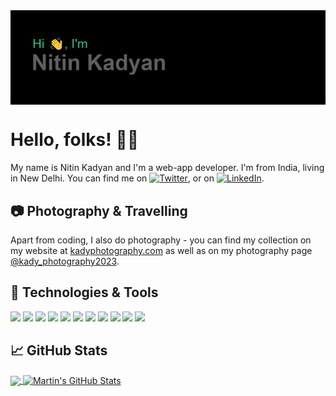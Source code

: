 
<img align="center" src="header.png" />


# Hello, folks! 🙋‍♂️

My name is Nitin Kadyan and I'm a web-app developer. I'm from India, living in New Delhi. You can find me on [![Twitter][1.2]][1], or on [![LinkedIn][3.2]][3].

## &#x1F4F7; Photography & Travelling

Apart from coding, I also do photography - you can find my collection on my website at [kadyphotography.com](http://www.kadyphotography.weebly.com/) as well as on my photography page [@kady_photography2023](https://instagram.com/kady_photography2023?utm_medium=copy_link).

## 🔧 Technologies & Tools

![](https://img.shields.io/badge/OS-Windows-informational?style=flat&logo=windows&logoColor=white&color=2bbc8a)
![](https://img.shields.io/badge/Editor-Visual_Studio_Code-informational?style=flat&logo=visual-studio-code&logoColor=white&color=2bbc8a)
![](https://img.shields.io/badge/Code-Python-informational?style=flat&logo=python&logoColor=white&color=2bbc8a)
![](https://img.shields.io/badge/Code-JavaScript-informational?style=flat&logo=javascript&logoColor=white&color=2bbc8a)
![](https://img.shields.io/badge/Code-ReactJS-informational?style=flat&logo=react&logoColor=white&color=2bbc8a)
![](https://img.shields.io/badge/Shell-Bash-informational?style=flat&logo=gnu-bash&logoColor=white&color=2bbc8a)
![](https://img.shields.io/badge/Tools-Bootstrap-informational?style=flat&logo=bootstrap&logoColor=white&color=2bbc8a)
![](https://img.shields.io/badge/Tools-JQuery-informational?style=flat&logo=jquery&logoColor=white&color=2bbc8a)
![](https://img.shields.io/badge/Tools-Sublime_Text-informational?style=flat&logo=sublimetext&logoColor=white&color=2bbc8a)
![](https://img.shields.io/badge/Tools-GitHub-informational?style=flat&logo=github&logoColor=white&color=2bbc8a)
![](https://img.shields.io/badge/Tools-Angular.JS-informational?style=flat&logo=angular&logoColor=white&color=2bbc8a)

## &#x1f4c8; GitHub Stats

<a href="https://github.com/kady2023/kady2023">
  <img align="center" src="https://github-readme-stats.vercel.app/api/top-langs/?username=kady2023&hide=java,html,tex&title_color=ffffff&text_color=c9cacc&icon_color=2bbc8a&bg_color=1d1f21&langs_count=3" />
</a>
<a href="https://github.com/kady2023/kady2023">
  <img align="center" src="https://github-readme-stats.vercel.app/api?username=kady2023&show_icons=true&line_height=27&count_private=true&title_color=ffffff&text_color=c9cacc&icon_color=2bbc8a&bg_color=1d1f21" alt="Martin's GitHub Stats" />
</a>


<!-- links to social media icons -->

<!-- icons without padding -->

[1.2]: http://i.imgur.com/wWzX9uB.png (twitter icon without padding)
[2.2]: http://i.imgur.com/9I6NRUm.png (github icon without padding)
[3.2]: https://raw.githubusercontent.com/MartinHeinz/MartinHeinz/master/linkedin-3-16.png (LinkedIn icon without padding)


<!-- links to your social media accounts -->

[1]: https://twitter.com/kady_2023
[2]: https://github.com/kady2023
[3]: https://www.linkedin.com/in/nitin-kadyan/

